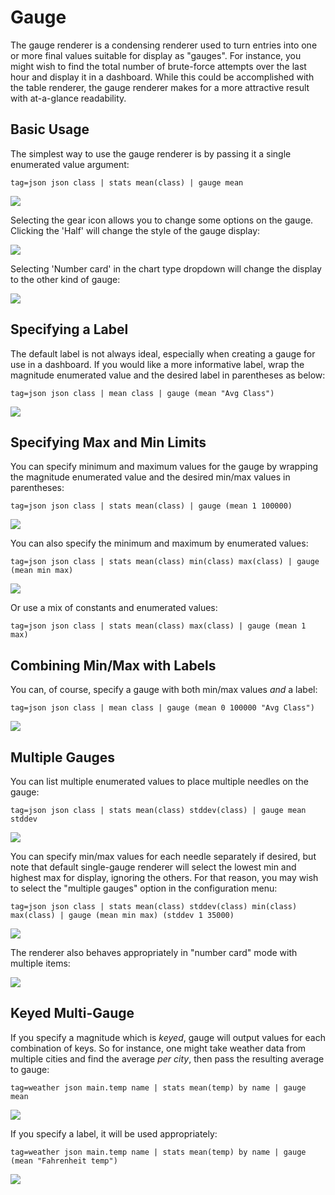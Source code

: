 # Gauge

The gauge renderer is a condensing renderer used to turn entries into one or more final values suitable for display as "gauges". For instance, you might wish to find the total number of brute-force attempts over the last hour and display it in a dashboard. While this could be accomplished with the table renderer, the gauge renderer makes for a more attractive result with at-a-glance readability.

## Basic Usage

The simplest way to use the gauge renderer is by passing it a single enumerated value argument:

```
tag=json json class | stats mean(class) | gauge mean
```

![](gauge1.png)

Selecting the gear icon allows you to change some options on the gauge. Clicking the 'Half' will change the style of the gauge display:

![](gauge2.png)

Selecting 'Number card' in the chart type dropdown will change the display to the other kind of gauge:

![](gauge3.png)

## Specifying a Label

The default label is not always ideal, especially when creating a gauge for use in a dashboard. If you would like a more informative label, wrap the magnitude enumerated value and the desired label in parentheses as below:

```
tag=json json class | mean class | gauge (mean "Avg Class")
```

![](gauge-label.png)

## Specifying Max and Min Limits

You can specify minimum and maximum values for the gauge by wrapping the magnitude enumerated value and the desired min/max values in parentheses:

```
tag=json json class | stats mean(class) | gauge (mean 1 100000)
```

![](gauge-minmax1.png)

You can also specify the minimum and maximum by enumerated values:

```
tag=json json class | stats mean(class) min(class) max(class) | gauge (mean min max)
```

![](gauge-minmax2.png)

Or use a mix of constants and enumerated values:

```
tag=json json class | stats mean(class) max(class) | gauge (mean 1 max)
```

## Combining Min/Max with Labels

You can, of course, specify a gauge with both min/max values *and* a label:

```
tag=json json class | mean class | gauge (mean 0 100000 "Avg Class")
```

![](gauge-label2.png)

## Multiple Gauges

You can list multiple enumerated values to place multiple needles on the gauge:

```
tag=json json class | stats mean(class) stddev(class) | gauge mean stddev
```

![](gauge-multi1.png)

You can specify min/max values for each needle separately if desired, but note that default single-gauge renderer will select the lowest min and highest max for display, ignoring the others. For that reason, you may wish to select the "multiple gauges" option in the configuration menu:

```
tag=json json class | stats mean(class) stddev(class) min(class) max(class) | gauge (mean min max) (stddev 1 35000)
```

![](gauge-multi2.png)

The renderer also behaves appropriately in "number card" mode with multiple items:

![](gauge-multi3.png)

## Keyed Multi-Gauge

If you specify a magnitude which is *keyed*, gauge will output values for each combination of keys. So for instance, one might take weather data from multiple cities and find the average *per city*, then pass the resulting average to gauge:

```
tag=weather json main.temp name | stats mean(temp) by name | gauge mean
```

![](keyed1.png)

If you specify a label, it will be used appropriately:

```
tag=weather json main.temp name | stats mean(temp) by name | gauge (mean "Fahrenheit temp")
```

![](keyed2.png)
